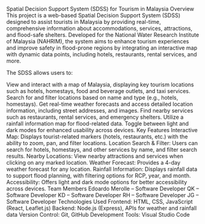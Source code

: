 Spatial Decision Support System (SDSS) for Tourism in Malaysia
Overview
This project is a web-based Spatial Decision Support System (SDSS) designed to assist tourists in Malaysia by providing real-time, comprehensive information about accommodations, services, attractions, and flood-safe shelters. Developed for the National Water Research Institute of Malaysia (NAHRIM), the system aims to enhance tourism experiences and improve safety in flood-prone regions by integrating an interactive map with dynamic data points, including hotels, restaurants, rental services, and more.

The SDSS allows users to:

View and interact with a map of Malaysia, displaying key tourism locations such as hotels, homestays, food and beverage outlets, and taxi services.
Search for and filter locations based on name and type (e.g., hotels, homestays).
Get real-time weather forecasts and access detailed location information, including street addresses, and images.
Find nearby services such as restaurants, rental services, and emergency shelters.
Utilize a rainfall information map for flood-related data.
Toggle between light and dark modes for enhanced usability across devices.
Key Features
Interactive Map: Displays tourist-related markers (hotels, restaurants, etc.) with the ability to zoom, pan, and filter locations.
Location Search & Filter: Users can search for hotels, homestays, and other services by name, and filter search results.
Nearby Locations: View nearby attractions and services when clicking on any marked location.
Weather Forecast: Provides a 4-day weather forecast for any location.
Rainfall Information: Displays rainfall data to support flood planning, with filtering options for RCP, year, and month.
Accessibility: Offers light and dark mode options for better accessibility across devices.
Team Members
Edoardo Merolle – Software Developer
QK – Software Developer
KD – Software Developer
RH – Software Developer
JG – Software Developer
Technologies Used
Frontend: HTML, CSS, JavaScript (React, Leaflet.js)
Backend: Node.js (Express), APIs for weather and rainfall data
Version Control: Git, GitHub
Development Tools: Visual Studio Code
